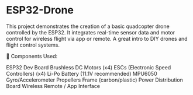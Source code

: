 # ESP32-Drone

This project demonstrates the creation of a basic quadcopter drone controlled by the ESP32. It integrates real-time sensor data and motor control for wireless flight via app or remote. A great intro to DIY drones and flight control systems.

🔩 Components Used:

ESP32 Dev Board
Brushless DC Motors (x4)
ESCs (Electronic Speed Controllers) (x4)
Li-Po Battery (11.1V recommended)
MPU6050 Gyro/Accelerometer
Propellers
Frame (carbon/plastic)
Power Distribution Board
Wireless Remote / App Interface

